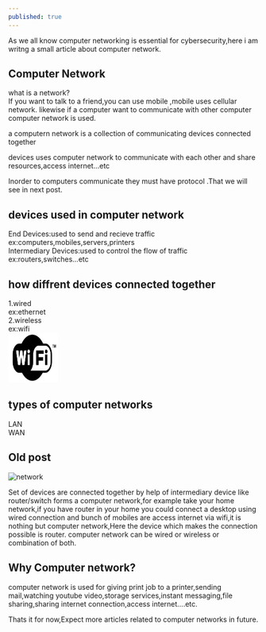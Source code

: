 ```yaml
---
published: true
---
```

As we all know computer networking is essential for cybersecurity,here i am writng a small article about computer network.


## Computer Network

what is a network?<br>
If you want to talk to a friend,you can use mobile ,mobile uses cellular network.
likewise if a computer want to communicate with other computer computer network is used.

a computern network is a collection of communicating devices connected together<br>

devices uses computer network to communicate with each other and share resources,access internet...etc<br>

Inorder to computers communicate they must have protocol .That we will see in next post.
<!--
lan with switch image
lan with router
-->
## devices used in computer network
End Devices:used to send and recieve traffic ex:computers,mobiles,servers,printers<br>
Intermediary Devices:used to control the flow of traffic ex:routers,switches...etc<br>
## how diffrent devices connected together
1.wired <br>
ex:ethernet<br>
2.wireless <br>
ex:wifi<br>
<img src="/images/WiFi_Logo.svg.png" width="100" height="100" >
## types of computer networks
LAN<br>
WAN

## Old post

![network](/images/IMG_20230403_183931.jpg)

Set of devices are connected together by help of intermediary device like router/switch  forms a computer network,for example take your home network,if you have router in your home you could connect a desktop using wired connection and bunch of mobiles are access internet via wifi,it is nothing but computer network,Here the device which makes the connection possible is router.
computer network can be wired or wireless or combination of both.
## Why Computer network?
computer network is used for giving print job to a printer,sending mail,watching youtube video,storage services,instant messaging,file sharing,sharing internet connection,access internet….etc.

Thats it for now,Expect more articles related to computer networks in future.


